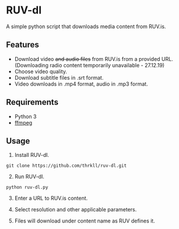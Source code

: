 # 	RUV-dl

A simple python script that downloads media content from RUV.is. 


## Features 

- Download video ~~and audio files~~ from RUV.is from a provided URL. (Downloading radio content temporarily unavailable - 27.12.19)
- Choose video quality.
- Download subtitle files in .srt format.
- Video downloads in .mp4 format, audio in .mp3 format. 

## Requirements 

- Python 3
- [ffmpeg](https://ffmpeg.org/download.html)

## Usage 

1. Install RUV-dl.

`git clone https://github.com/thrkll/ruv-dl.git`

2. Run RUV-dl.

`python ruv-dl.py`

3. Enter a URL to RUV.is content.

4. Select resolution and other applicable parameters.

5. Files will download under content name as RUV defines it.
